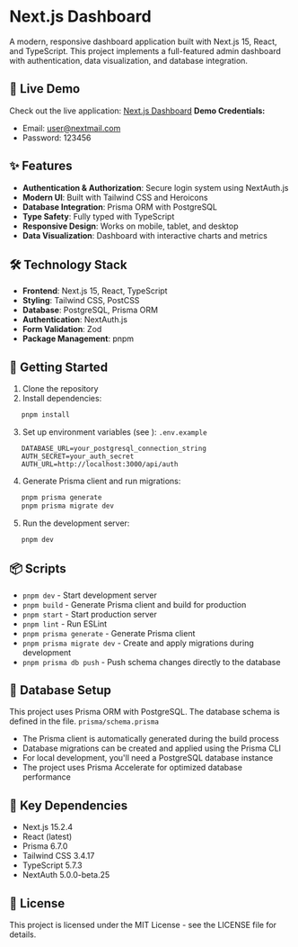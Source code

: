 # Next.js Dashboard
A modern, responsive dashboard application built with Next.js 15, React, and TypeScript. This project implements a full-featured admin dashboard with authentication, data visualization, and database integration.
## 🚀 Live Demo
Check out the live application: [Next.js Dashboard](https://dashboard-ruslan-shuranovs-projects.vercel.app/)
**Demo Credentials:**
- Email: user@nextmail.com
- Password: 123456

## ✨ Features
- **Authentication & Authorization**: Secure login system using NextAuth.js
- **Modern UI**: Built with Tailwind CSS and Heroicons
- **Database Integration**: Prisma ORM with PostgreSQL
- **Type Safety**: Fully typed with TypeScript
- **Responsive Design**: Works on mobile, tablet, and desktop
- **Data Visualization**: Dashboard with interactive charts and metrics

## 🛠️ Technology Stack
- **Frontend**: Next.js 15, React, TypeScript
- **Styling**: Tailwind CSS, PostCSS
- **Database**: PostgreSQL, Prisma ORM
- **Authentication**: NextAuth.js
- **Form Validation**: Zod
- **Package Management**: pnpm

## 🚦 Getting Started
1. Clone the repository
2. Install dependencies:
``` bash
   pnpm install
```
3. Set up environment variables (see ): `.env.example`
``` 
   DATABASE_URL=your_postgresql_connection_string
   AUTH_SECRET=your_auth_secret
   AUTH_URL=http://localhost:3000/api/auth
```
4. Generate Prisma client and run migrations:
``` bash
   pnpm prisma generate
   pnpm prisma migrate dev
```
5. Run the development server:
``` bash
   pnpm dev
```
## 📦 Scripts
- `pnpm dev` - Start development server
- `pnpm build` - Generate Prisma client and build for production
- `pnpm start` - Start production server
- `pnpm lint` - Run ESLint
- `pnpm prisma generate` - Generate Prisma client
- `pnpm prisma migrate dev` - Create and apply migrations during development
- `pnpm prisma db push` - Push schema changes directly to the database

## 💾 Database Setup
This project uses Prisma ORM with PostgreSQL. The database schema is defined in the file. `prisma/schema.prisma`
- The Prisma client is automatically generated during the build process
- Database migrations can be created and applied using the Prisma CLI
- For local development, you'll need a PostgreSQL database instance
- The project uses Prisma Accelerate for optimized database performance

## 🌟 Key Dependencies
- Next.js 15.2.4
- React (latest)
- Prisma 6.7.0
- Tailwind CSS 3.4.17
- TypeScript 5.7.3
- NextAuth 5.0.0-beta.25

## 📝 License
This project is licensed under the MIT License - see the LICENSE file for details.
